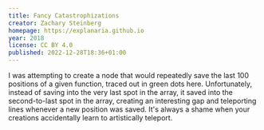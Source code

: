 ```yaml
---
title: Fancy Catastrophizations
creator: Zachary Steinberg
homepage: https://explanaria.github.io
year: 2018
license: CC BY 4.0
published: 2022-12-28T18:36+01:00
---
```


I was attempting to create a node that would repeatedly save the last 100 positions of a given function, traced out in green dots here. Unfortunately, instead of saving into the very last spot in the array, it saved into the second-to-last spot in the array, creating an interesting gap and teleporting lines whenever a new position was saved. It's always a shame when your creations accidentally learn to artistically teleport.
